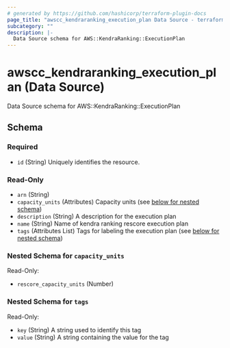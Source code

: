 ```yaml
---
# generated by https://github.com/hashicorp/terraform-plugin-docs
page_title: "awscc_kendraranking_execution_plan Data Source - terraform-provider-awscc"
subcategory: ""
description: |-
  Data Source schema for AWS::KendraRanking::ExecutionPlan
---
```


# awscc_kendraranking_execution_plan (Data Source)

Data Source schema for AWS::KendraRanking::ExecutionPlan



<!-- schema generated by tfplugindocs -->
## Schema

### Required

- `id` (String) Uniquely identifies the resource.

### Read-Only

- `arn` (String)
- `capacity_units` (Attributes) Capacity units (see [below for nested schema](#nestedatt--capacity_units))
- `description` (String) A description for the execution plan
- `name` (String) Name of kendra ranking rescore execution plan
- `tags` (Attributes List) Tags for labeling the execution plan (see [below for nested schema](#nestedatt--tags))

<a id="nestedatt--capacity_units"></a>
### Nested Schema for `capacity_units`

Read-Only:

- `rescore_capacity_units` (Number)


<a id="nestedatt--tags"></a>
### Nested Schema for `tags`

Read-Only:

- `key` (String) A string used to identify this tag
- `value` (String) A string containing the value for the tag


